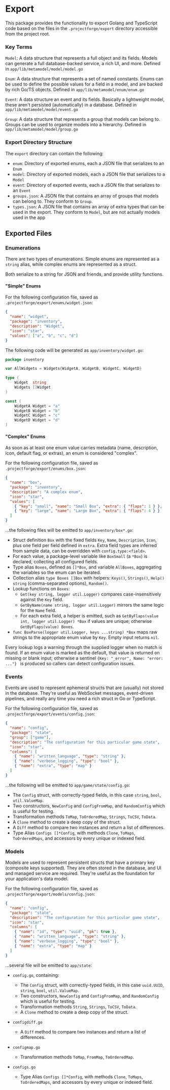 # Export

This package provides the functionality to export Golang and TypeScript code based on the files in the `.projectforge/export` directory accessible from the project root.

### Key Terms

`Model`: A data structure that represents a full object and its fields. Models can generate a full database-backed service, a rich UI, and more. Defined in `app/lib/metamodel/model/model.go`

`Enum`: A data structure that represents a set of named constants. Enums can be used to define the possible values for a field in a model, and are backed by rich Go/TS objects. Defined in `app/lib/metamodel/enum/enum.go`

`Event`: A data structure an event and its fields. Basically a lightweight model, these aren't persisted (automatically) in a database. Defined in `app/lib/metamodel/model/event.go`

`Group`: A data structure that represents a group that models can belong to. Groups can be used to organize models into a hierarchy. Defined in `app/lib/metamodel/model/group.go`

### Export Directory Structure

The `export` directory can contain the following:

- `enum`: Directory of exported enums, each a JSON file that serializes to an `Enum`
- `model`: Directory of exported models, each a JSON file that serializes to a `Model`
- `event`: Directory of exported events, each a JSON file that serializes to an `Event`
- `groups.json`: A JSON file that contains an array of groups that models can belong to. They conform to `Group`.
- `types.json`: A JSON file that contains an array of extra types that can be used in the export. They conform to `Model`, but are not actually models used in the app

## Exported Files

### Enumerations

There are two types of enumerations. Simple enums are represented as a `string` alias, while complex enums are represented as a struct.

Both serialize to a string for JSON and friends, and provide utility functions.

#### "Simple" Enums

For the following configuration file, saved as `.projectforge/export/enums/widget.json`:

```json
{
  "name": "widget",
  "package": "inventory",
  "description": "Widget",
  "icon": "star",
  "values": ["a", "b", "c", "d"]
}
```

The following code will be generated as `app/inventory/widget.go`:

```go
package inventory

var AllWidgets = Widgets{WidgetA, WidgetB, WidgetC, WidgetD}

type (
	Widget  string
	Widgets []Widget
)

const (
	WidgetA Widget = "a"
	WidgetB Widget = "b"
	WidgetC Widget = "c"
	WidgetD Widget = "d"
)
```

#### "Complex" Enums

As soon as at least one enum value carries metadata (name, description, icon, default flag, or extras), an enum is considered "complex".

For the following configuration file, saved as `.projectforge/export/enums/box.json`:

```json
{
  "name": "box",
  "package": "inventory",
  "description": "A complex enum",
  "icon": "star",
  "values": [
    { "key": "small", "name": "Small Box", "extra": { "flaps": 1 } },
    { "key": "large", "name": "Large Box", "extra": { "flaps": 4 } }
  ]
}
```

...the following files will be emitted to `app/inventory/box*.go`:

- Struct definition `Box` with the fixed fields `Key`, `Name`, `Description`, `Icon`, plus one field per field defined in `extra`. Extra field types are inferred from sample data, can be overridden with `config.type:<field>`.
- For each value, a package-level variable like `BoxSmall` (a `*Box`) is declared, collecting all configured fields.
- Type alias `Boxes`, defined as `[]*Box`, and variable `AllBoxes`, aggregating the variables so the enum can be iterated.
- Collection alias `type Boxes []Box` with helpers: `Keys()`, `Strings()`, `Help() string` (comma-separated options), `Random()`.
- Lookup functions on `Boxes`:
  - `Get(key string, logger util.Logger)` compares case-insensitively against the `Key` field.
  - `GetByName(name string, logger util.Logger)` mirrors the same logic for the `Name` field.
  - For each extra field, a helper is emitted, such as `GetByFlaps(value int, logger util.Logger) *Box` if values are unique; otherwise `GetByFlaps(value) Boxes`.
- `func BoxParse(logger util.Logger, keys ...string) *Box` maps raw strings to the appropriate enum value by `Key`. Empty input returns `nil`.

Every lookup logs a warning through the supplied logger when no match is found. If an enum value is marked as the default, that value is returned on missing or blank input; otherwise a sentinel `{Key: "_error", Name: "error: ..."} ` is produced so callers can detect configuration issues.

### Events

Events are used to represent ephemeral structs that are (usually) not stored in the database. They're useful as WebSocket messages, event-driven pipelines, and really any time you need a rich struct in Go or TypeScript.

For the following configuration file, saved as `.projectforge/export/events/config.json`:

```json
{
  "name": "config",
  "package": "state",
  "group": ["game"],
  "description": "The configuration for this particular game state",
  "icon": "star",
  "columns": [
    { "name": "written_language", "type": "string" },
    { "name": "verbose_logging", "type": "bool" },
    { "name": "extra", "type": "map" }
  ]
}
```

...the following will be emitted to `app/game/state/config.go`:

- The `Config` struct, with correctly-typed fields, in this case `string`, `bool`, `util.ValueMap`.
- Two constructors, `NewConfig` and `ConfigFromMap`, and `RandomConfig` which is useful for testing.
- Transformation methods `ToMap`, `ToOrderedMap`, `Strings`, `ToCSV`, `ToData`.
- A `Clone` method to create a deep copy of the struct.
- A `Diff` method to compare two instances and return a list of differences.
- Type Alias `Configs []*Config`, with methods `Clone`, `ToMaps`, `ToOrderedMaps`, and accessors by every unique or indexed field.

### Models

Models are used to represent persistent structs that have a primary key (composite keys supported).
They are often stored in the database, and UI and managed service are required. They're useful as the foundation for your application's data model.

For the following configuration file, saved as `.projectforge/export/models/config.json`:

```json
{
  "name": "config",
  "package": "state",
  "description": "The configuration for this particular game state",
  "icon": "star",
  "columns": [
    { "name": "id", "type": "uuid", "pk": true },
    { "name": "written_language", "type": "string" },
    { "name": "verbose_logging", "type": "bool" },
    { "name": "extra", "type": "map" }
  ]
}
```

...several file will be emitted to `app/state`:

- `config.go`, containing:
  - The `Config` struct, with correctly-typed fields, in this case `uuid.UUID`, `string`, `bool`, `util.ValueMap`.
  - Two constructors, `NewConfig` and `ConfigFromMap`, and `RandomConfig` which is useful for testing.
  - Transformation methods `String`, `Strings`, `ToCSV`, `ToData`.
  - A `Clone` method to create a deep copy of the struct.

- `configdiff.go`
  - A `Diff` method to compare two instances and return a list of differences.

- `configmap.go`
  - Transformation methods `ToMap`, `FromMap`, `ToOrderedMap`.

- `configs.go`
  - Type Alias `Configs []*Config`, with methods `Clone`, `ToMaps`, `ToOrderedMaps`, and accessors by every unique or indexed field.
